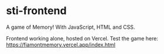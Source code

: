 # sti-frontend

A game of Memory! With JavaScript, HTML and CSS.

Frontend working alone, hosted on Vercel. Test the game here: https://fiamontmemory.vercel.app/index.html
